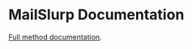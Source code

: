 # MailSlurp Documentation
[Full method documentation](https://github.com/mailslurp/mailslurp-client-ts-js/blob/master).
